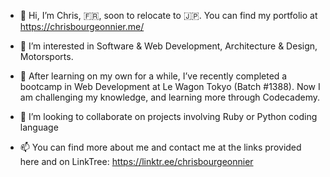 - 👋 Hi, I’m Chris, :fr:, soon to relocate to :jp:.
  You can find my portfolio at https://chrisbourgeonnier.me/
  
- 👀 I’m interested in Software & Web Development, Architecture & Design, Motorsports.
- 🌱 After learning on my own for a while, I’ve recently completed a bootcamp in Web Development at Le Wagon Tokyo (Batch #1388).
  Now I am challenging my knowledge, and learning more through Codecademy.
  
- 💞️ I’m looking to collaborate on projects involving Ruby or Python coding language
- 📫 You can find more about me and contact me at the links provided here and on LinkTree:
   https://linktr.ee/chrisbourgeonnier
